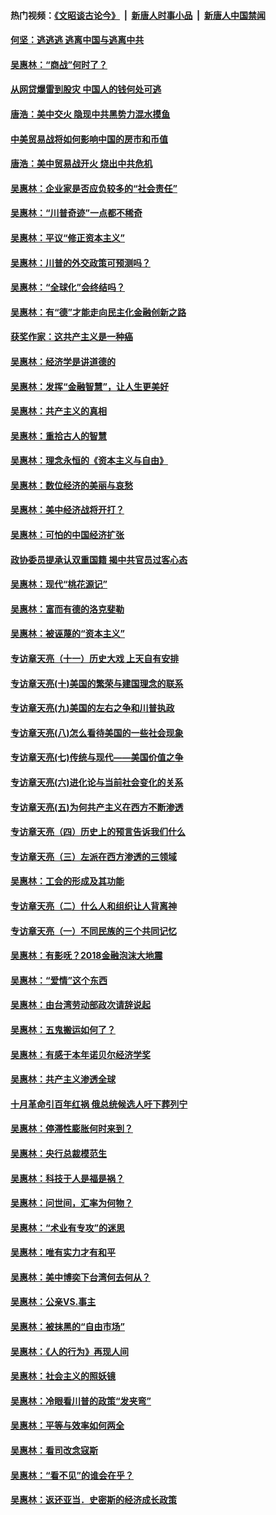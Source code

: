 #### 热门视频：[《文昭谈古论今》](https://github.com/gfw-breaker/wenzhao/blob/master/README.md?t=10181833) &nbsp;|&nbsp; [新唐人时事小品](https://github.com/gfw-breaker/ntdtv-comedy/blob/master/README.md?t=10181833) &nbsp;|&nbsp; [新唐人中国禁闻](https://github.com/gfw-breaker/ntdtv-news/blob/master/README.md?t=10181833)

#### [何坚：逃逃逃 逃离中国与逃离中共](../pages/nsc423/n10592891.md?t=10181833) 

#### [吴惠林：“商战”何时了？](../pages/nsc423/n10573558.md?t=10181833) 

#### [从网贷爆雷到股灾 中国人的钱何处可逃](../pages/nsc423/n10572800.md?t=10181833) 

#### [唐浩：美中交火 隐现中共黑势力混水摸鱼](../pages/nsc423/n10544040.md?t=10181833) 

#### [中美贸易战将如何影响中国的房市和币值](../pages/nsc423/n10543697.md?t=10181833) 

#### [唐浩：美中贸易战开火 烧出中共危机](../pages/nsc423/n10540126.md?t=10181833) 

#### [吴惠林：企业家是否应负较多的“社会责任”](../pages/nsc423/n10535022.md?t=10181833) 

#### [吴惠林：“川普奇迹”一点都不稀奇](../pages/nsc423/n10512808.md?t=10181833) 

#### [吴惠林：平议“修正资本主义”](../pages/nsc423/n10495724.md?t=10181833) 

#### [吴惠林：川普的外交政策可预测吗？](../pages/nsc423/n10462387.md?t=10181833) 

#### [吴惠林：“全球化”会终结吗？](../pages/nsc423/n10452838.md?t=10181833) 

#### [吴惠林：有“德”才能走向民主化金融创新之路](../pages/nsc423/n10432292.md?t=10181833) 

#### [获奖作家：这共产主义是一种癌](../pages/nsc423/n10431541.md?t=10181833) 

#### [吴惠林：经济学是讲道德的](../pages/nsc423/n10398014.md?t=10181833) 

#### [吴惠林：发挥“金融智慧”，让人生更美好](../pages/nsc423/n10375019.md?t=10181833) 

#### [吴惠林：共产主义的真相](../pages/nsc423/n10351394.md?t=10181833) 

#### [吴惠林：重拾古人的智慧](../pages/nsc423/n10337691.md?t=10181833) 

#### [吴惠林：理念永恒的《资本主义与自由》](../pages/nsc423/n10316274.md?t=10181833) 

#### [吴惠林：数位经济的美丽与哀愁](../pages/nsc423/n10292946.md?t=10181833) 

#### [吴惠林：美中经济战将开打？](../pages/nsc423/n10258825.md?t=10181833) 

#### [吴惠林：可怕的中国经济扩张](../pages/nsc423/n10219147.md?t=10181833) 

#### [政协委员提承认双重国籍 揭中共官员过客心态](../pages/nsc423/n10208809.md?t=10181833) 

#### [吴惠林：现代“桃花源记”](../pages/nsc423/n10185234.md?t=10181833) 

#### [吴惠林：富而有德的洛克斐勒](../pages/nsc423/n10142264.md?t=10181833) 

#### [吴惠林：被诬蔑的“资本主义”](../pages/nsc423/n10124816.md?t=10181833) 

#### [专访章天亮（十一）历史大戏 上天自有安排](../pages/nsc423/n10094905.md?t=10181833) 

#### [专访章天亮(十)美国的繁荣与建国理念的联系](../pages/nsc423/n10094899.md?t=10181833) 

#### [专访章天亮(九)美国的左右之争和川普执政](../pages/nsc423/n10094889.md?t=10181833) 

#### [专访章天亮(八)怎么看待美国的一些社会现象](../pages/nsc423/n10094857.md?t=10181833) 

#### [专访章天亮(七)传统与现代——美国价值之争](../pages/nsc423/n10093140.md?t=10181833) 

#### [专访章天亮(六)进化论与当前社会变化的关系](../pages/nsc423/n10092036.md?t=10181833) 

#### [专访章天亮(五)为何共产主义在西方不断渗透](../pages/nsc423/n10083620.md?t=10181833) 

#### [专访章天亮（四）历史上的预言告诉我们什么](../pages/nsc423/n10083606.md?t=10181833) 

#### [专访章天亮（三）左派在西方渗透的三领域](../pages/nsc423/n10081115.md?t=10181833) 

#### [吴惠林：工会的形成及其功能](../pages/nsc423/n10080633.md?t=10181833) 

#### [专访章天亮（二）什么人和组织让人背离神](../pages/nsc423/n10076637.md?t=10181833) 

#### [专访章天亮（一）不同民族的三个共同记忆](../pages/nsc423/n10074188.md?t=10181833) 

#### [吴惠林：有影呒？2018金融泡沫大地震](../pages/nsc423/n10040534.md?t=10181833) 

#### [吴惠林：“爱情”这个东西](../pages/nsc423/n10019423.md?t=10181833) 

#### [吴惠林：由台湾劳动部政次请辞说起](../pages/nsc423/n9979679.md?t=10181833) 

#### [吴惠林：五鬼搬运如何了？](../pages/nsc423/n9925338.md?t=10181833) 

#### [吴惠林：有感于本年诺贝尔经济学奖](../pages/nsc423/n9871883.md?t=10181833) 

#### [吴惠林：共产主义渗透全球](../pages/nsc423/n9812748.md?t=10181833) 

#### [十月革命引百年红祸 俄总统候选人吁下葬列宁](../pages/nsc423/n9810182.md?t=10181833) 

#### [吴惠林：停滞性膨胀何时来到？](../pages/nsc423/n9764136.md?t=10181833) 

#### [吴惠林：央行总裁模范生](../pages/nsc423/n9728134.md?t=10181833) 

#### [吴惠林：科技于人是福是祸？](../pages/nsc423/n9672982.md?t=10181833) 

#### [吴惠林：问世间，汇率为何物？](../pages/nsc423/n9621788.md?t=10181833) 

#### [吴惠林：“术业有专攻”的迷思](../pages/nsc423/n9580363.md?t=10181833) 

#### [吴惠林：唯有实力才有和平](../pages/nsc423/n9529599.md?t=10181833) 

#### [吴惠林：美中博奕下台湾何去何从？](../pages/nsc423/n9483598.md?t=10181833) 

#### [吴惠林：公亲VS.事主](../pages/nsc423/n9425637.md?t=10181833) 

#### [吴惠林：被抹黑的“自由市场”](../pages/nsc423/n9351545.md?t=10181833) 

#### [吴惠林：《人的行为》再现人间](../pages/nsc423/n9296339.md?t=10181833) 

#### [吴惠林：社会主义的照妖镜](../pages/nsc423/n9243460.md?t=10181833) 

#### [吴惠林：冷眼看川普的政策“发夹弯”](../pages/nsc423/n9120684.md?t=10181833) 

#### [吴惠林：平等与效率如何两全](../pages/nsc423/n9075430.md?t=10181833) 

#### [吴惠林：看司改念寇斯](../pages/nsc423/n9024915.md?t=10181833) 

#### [吴惠林：“看不见”的谁会在乎？](../pages/nsc423/n8977488.md?t=10181833) 

#### [吴惠林：返还亚当．史密斯的经济成长政策](../pages/nsc423/n8931896.md?t=10181833) 

